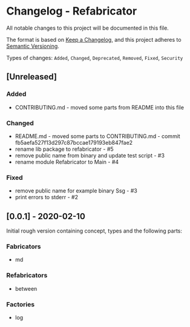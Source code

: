 # Changelog - Refabricator
All notable changes to this project will be documented in this file.

The format is based on [Keep a Changelog](https://keepachangelog.com/en/1.0.0/),
and this project adheres to [Semantic Versioning](https://semver.org/spec/v2.0.0.html).

Types of changes: `Added`, `Changed`, `Deprecated`, `Removed`, `Fixed`, `Security`

## [Unreleased]
### Added
- CONTRIBUTING.md - moved some parts from README into this file

### Changed
- README.md - moved some parts to CONTRIBUTING.md - commit fb5aefa527f13d297c87bccae179193eb847fae2
- rename lib package to refabricator - #5
- remove public name from binary and update test script - #3
- rename module Refabricator to Main - #4

### Fixed
- remove public name for example binary Ssg - #3
- print errors to stderr - #2


## [0.0.1] - 2020-02-10
Initial rough version containing concept, types and the following parts:

### Fabricators
- md

### Refabricators
- between

### Factories
- log
